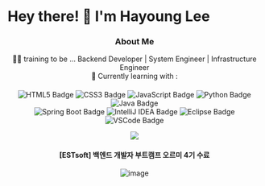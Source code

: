 # Hey there! 👋 I'm Hayoung Lee
<div align=center>

### About Me
👩‍💻 training to be ... Backend Developer | System Engineer | Infrastructure Engineer<br>
🌱 Currently learning with :

####
![HTML5 Badge](https://img.shields.io/badge/HTML5-%23E34F26.svg?style=flat&logo=html5&logoColor=white)
![CSS3 Badge](https://img.shields.io/badge/CSS3-%231572B6.svg?style=flat&logo=css3&logoColor=white)
![JavaScript Badge](https://img.shields.io/badge/JavaScript-%23F7DF1E.svg?style=flat&logo=javascript&logoColor=black)
![Python Badge](https://img.shields.io/badge/Python-%233776AB.svg?style=flat&logo=python&logoColor=white)
![Java Badge](https://img.shields.io/badge/Java-%23007396.svg?style=flat&logo=java&logoColor=white)<br>
![Spring Boot Badge](https://img.shields.io/badge/Spring_Boot-%236DB33F.svg?style=flat&logo=springboot&logoColor=white)
![IntelliJ IDEA Badge](https://img.shields.io/badge/IntelliJ_IDEA-%23000000.svg?style=flat&logo=intellij-idea&logoColor=white)
![Eclipse Badge](https://img.shields.io/badge/Eclipse-%232C2255.svg?style=flat&logo=eclipse&logoColor=white)
![VSCode Badge](https://img.shields.io/badge/VS_Code-%23007ACC.svg?style=flat&logo=visual-studio-code&logoColor=white)

<a href="https://github.com/emitlight">
  <img align="center" src="https://github-readme-stats.vercel.app/api/top-langs/?username=emitlight&layout=compact&theme=light&hide_border=true&langs_count=6&title_color=01DFA5" />
</a>

#### [ESTsoft] 백엔드 개발자 부트캠프 오르미 4기 수료

![image](https://github.com/emitlight/emitlight/assets/128894133/8b05efbe-c370-46ed-97aa-1849e571d533)

</div>
